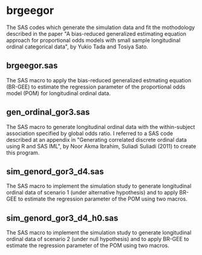 # brgeegor
The SAS codes which generate the simulation data and fit the mothodology described in the paper "A bias-reduced generalized estimating equation approach for proportional odds models with small sample longitudinal ordinal categorical data", by Yukio Tada and Tosiya Sato. 

## brgeegor.sas
The SAS macro to apply the bias-reduced generalized estmating equation (BR-GEE) to estimate the regression parameter of the proportional odds model (POM) for longitudinal ordinal data.  

## gen_ordinal_gor3.sas
The SAS macro to generate longitudinal ordinal data with the within-subject association specified by global odds ratio. I referred to a SAS code described at an appendix in "Generating correlated discrete ordinal data using R and SAS IML", by Noor Akma Ibrahim, Suliadi Suliadi (2011) to create this program. 

## sim_genord_gor3_d4.sas
The SAS macro to implement the simulation study to generate longitudinal ordinal data of scenario 1 (under alternative hypothesis) and to apply BR-GEE to estimate the regression parameter of the POM using two macros.  

## sim_genord_gor3_d4_h0.sas
The SAS macro to implement the simulation study to generate longitudinal ordinal data of scenario 2 (under null hypothesis) and to apply BR-GEE to estimate the regression parameter of the POM using two macros.  
